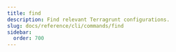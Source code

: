 ```yaml
---
title: find
description: Find relevant Terragrunt configurations.
slug: docs/reference/cli/commands/find
sidebar:
  order: 700
---
```


<!-- This page is intentionally empty. Commands are defined in `src/pages/docs/reference/cli/commands/[...slug.astro] -->
<!-- This file is a placeholder to ensure that other pages see commands in their sidebars, and so that the data is accessible in the docs collection. -->
